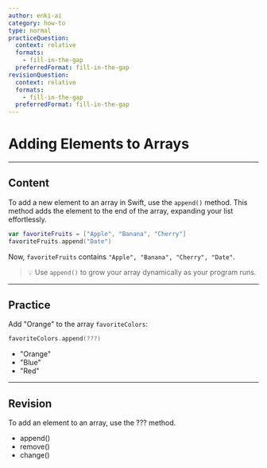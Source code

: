```yaml
---
author: enki-ai
category: how-to
type: normal
practiceQuestion:
  context: relative
  formats:
    - fill-in-the-gap
  preferredFormat: fill-in-the-gap
revisionQuestion:
  context: relative
  formats:
    - fill-in-the-gap
  preferredFormat: fill-in-the-gap
---
```


# Adding Elements to Arrays

---
## Content

To add a new element to an array in Swift, use the `append()` method. This method adds the element to the end of the array, expanding your list effortlessly.

```swift
var favoriteFruits = ["Apple", "Banana", "Cherry"]
favoriteFruits.append("Date")
```

Now, `favoriteFruits` contains `"Apple", "Banana", "Cherry", "Date"`.

> 💡 Use `append()` to grow your array dynamically as your program runs.

---
## Practice

Add "Orange" to the array `favoriteColors`:

```swift
favoriteColors.append(???)
```

- "Orange"
- "Blue"
- "Red"

---
## Revision

To add an element to an array, use the ??? method.

- append()
- remove()
- change()
